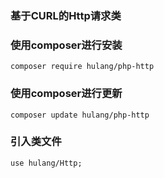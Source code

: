 ### 基于CURL的Http请求类

### 使用composer进行安装
~~~
composer require hulang/php-http
~~~

### 使用composer进行更新
~~~
composer update hulang/php-http
~~~

### 引入类文件
~~~
use hulang/Http;
~~~
